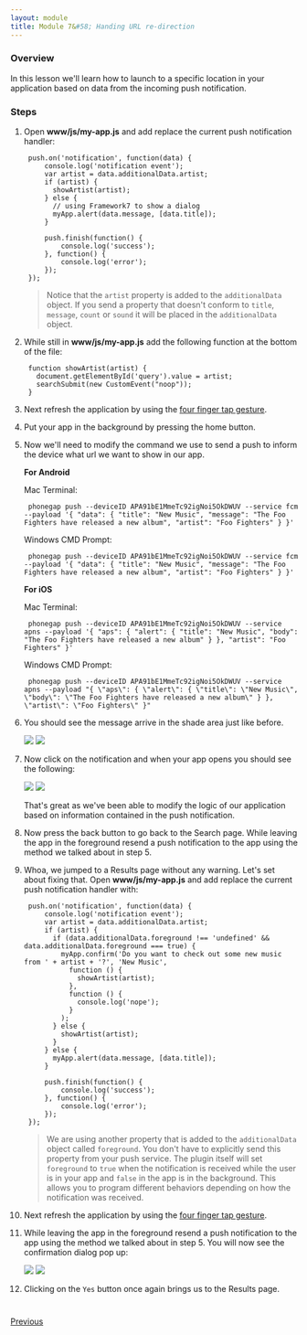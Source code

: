 ```yaml
---
layout: module
title: Module 7&#58; Handing URL re-direction
---
```

### Overview
In this lesson we'll learn how to launch to a specific location in your application based on data from the incoming push notification.

### Steps

1. Open **www/js/my-app.js** and add replace the current push notification handler:

        push.on('notification', function(data) {
            console.log('notification event');
            var artist = data.additionalData.artist;
            if (artist) {
              showArtist(artist);
            } else {
              // using Framework7 to show a dialog
              myApp.alert(data.message, [data.title]);
            }

            push.finish(function() {
                console.log('success');
            }, function() {
                console.log('error');
            });
        });

   > Notice that the `artist` property is added to the `additionalData` object. If you send a property that doesn't conform to `title`, `message`, `count` or `sound` it will be placed in the `additionalData` object.

2. While still in **www/js/my-app.js** add the following function at the bottom of the file:

        function showArtist(artist) {
          document.getElementById('query').value = artist;
          searchSubmit(new CustomEvent("noop"));
        }

3. Next refresh the application by using the [four finger tap gesture](http://docs.phonegap.com/references/developer-app/gestures/).

4. Put your app in the background by pressing the home button.

5. Now we'll need to modify the command we use to send a push to inform the device what url we want to show in our app.

   **For Android**

    Mac Terminal:

        phonegap push --deviceID APA91bE1MmeTc92igNoi5OkDWUV --service fcm --payload '{ "data": { "title": "New Music", "message": "The Foo Fighters have released a new album", "artist": "Foo Fighters" } }'

    Windows CMD Prompt:

        phonegap push --deviceID APA91bE1MmeTc92igNoi5OkDWUV --service fcm --payload '{ "data": { "title": "New Music", "message": "The Foo Fighters have released a new album", "artist": "Foo Fighters" } }'

   **For iOS**

    Mac Terminal:

        phonegap push --deviceID APA91bE1MmeTc92igNoi5OkDWUV --service apns --payload '{ "aps": { "alert": { "title": "New Music", "body": "The Foo Fighters have released a new album" } }, "artist": "Foo Fighters" }'

    Windows CMD Prompt:

        phonegap push --deviceID APA91bE1MmeTc92igNoi5OkDWUV --service apns --payload "{ \"aps\": { \"alert\": { \"title\": \"New Music\", \"body\": \"The Foo Fighters have released a new album\" } }, \"artist\": \"Foo Fighters\" }"

6. You should see the message arrive in the shade area just like before.

    <img class="screenshot" src="images/push8.png"/>
    <img class="screenshot" src="images/push8-ios.png"/>

7. Now click on the notification and when your app opens you should see the following:

    <img class="screenshot" src="images/push4.png"/>
    <img class="screenshot" src="images/push4-ios.png"/>

   That's great as we've been able to modify the logic of our application based on information contained in the push notification.

8. Now press the back button to go back to the Search page. While leaving the app in the foreground resend a push notification to the app using the method we talked about in step 5.

9. Whoa, we jumped to a Results page without any warning. Let's set about fixing that. Open **www/js/my-app.js** and add replace the current push notification handler with:

        push.on('notification', function(data) {
            console.log('notification event');
            var artist = data.additionalData.artist;
            if (artist) {
              if (data.additionalData.foreground !== 'undefined' && data.additionalData.foreground === true) {
                myApp.confirm('Do you want to check out some new music from ' + artist + '?', 'New Music',
                  function () {
                    showArtist(artist);
                  },
                  function () {
                    console.log('nope');
                  }
                );
              } else {
                showArtist(artist);
              }
            } else {
              myApp.alert(data.message, [data.title]);
            }

            push.finish(function() {
                console.log('success');
            }, function() {
                console.log('error');
            });
        });

   > We are using another property that is added to the `additionalData` object called `foreground`. You don't have to explicitly send this property from your push service. The plugin itself will set `foreground` to `true` when the notification is received while the user is in your app and `false` in the app is in the background. This allows you to program different behaviors depending on how the notification was received.

10. Next refresh the application by using the [four finger tap gesture](http://docs.phonegap.com/references/developer-app/gestures/).

11. While leaving the app in the foreground resend a push notification to the app using the method we talked about in step 5. You will now see the confirmation dialog pop up:

    <img class="screenshot" src="images/push5.png"/>
    <img class="screenshot" src="images/push5-ios.png"/>

12. Clicking on the `Yes` button once again brings us to the Results page.

<div class="row" style="margin-top:40px;">
   <div class="col-sm-12">
       <a href="module6.html" class="btn btn-default"><i class="glyphicon glyphicon-chevron-left"></i> Previous</a>
   </div>
</div>
